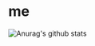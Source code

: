 # me

![Anurag's github stats](https://github-readme-stats.vercel.app/api?username=anuraghazra&show_icons=true&theme=radical)
